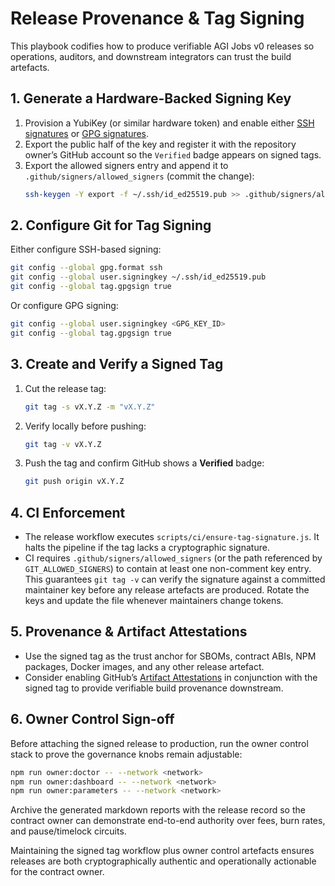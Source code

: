 # Release Provenance & Tag Signing

This playbook codifies how to produce verifiable AGI Jobs v0 releases so
operations, auditors, and downstream integrators can trust the build
artefacts.

## 1. Generate a Hardware-Backed Signing Key

1. Provision a YubiKey (or similar hardware token) and enable either
   [SSH signatures](https://docs.github.com/en/authentication/connected-accounts/about-ssh-signature-verification)
   or [GPG signatures](https://docs.github.com/en/authentication/connected-accounts/about-commit-signature-verification).
2. Export the public half of the key and register it with the repository
   owner’s GitHub account so the `Verified` badge appears on signed tags.
3. Export the allowed signers entry and append it to
   `.github/signers/allowed_signers` (commit the change):
   ```bash
   ssh-keygen -Y export -f ~/.ssh/id_ed25519.pub >> .github/signers/allowed_signers
   ```

## 2. Configure Git for Tag Signing

Either configure SSH-based signing:
```bash
git config --global gpg.format ssh
git config --global user.signingkey ~/.ssh/id_ed25519.pub
git config --global tag.gpgsign true
```

Or configure GPG signing:
```bash
git config --global user.signingkey <GPG_KEY_ID>
git config --global tag.gpgsign true
```

## 3. Create and Verify a Signed Tag

1. Cut the release tag:
   ```bash
   git tag -s vX.Y.Z -m "vX.Y.Z"
   ```
2. Verify locally before pushing:
   ```bash
   git tag -v vX.Y.Z
   ```
3. Push the tag and confirm GitHub shows a **Verified** badge:
   ```bash
   git push origin vX.Y.Z
   ```

## 4. CI Enforcement

- The release workflow executes `scripts/ci/ensure-tag-signature.js`. It
  halts the pipeline if the tag lacks a cryptographic signature.
- CI requires `.github/signers/allowed_signers` (or the path referenced by
  `GIT_ALLOWED_SIGNERS`) to contain at least one non-comment key entry.
  This guarantees `git tag -v` can verify the signature against a
  committed maintainer key before any release artefacts are produced.
  Rotate the keys and update the file whenever maintainers change
  tokens.

## 5. Provenance & Artifact Attestations

- Use the signed tag as the trust anchor for SBOMs, contract ABIs, NPM
  packages, Docker images, and any other release artefact.
- Consider enabling GitHub’s
  [Artifact Attestations](https://docs.github.com/en/actions/security-guides/security-hardening-for-github-actions#artifact-attestations)
  in conjunction with the signed tag to provide verifiable build
  provenance downstream.

## 6. Owner Control Sign-off

Before attaching the signed release to production, run the owner control
stack to prove the governance knobs remain adjustable:
```bash
npm run owner:doctor -- --network <network>
npm run owner:dashboard -- --network <network>
npm run owner:parameters -- --network <network>
```
Archive the generated markdown reports with the release record so the
contract owner can demonstrate end-to-end authority over fees, burn
rates, and pause/timelock circuits.

Maintaining the signed tag workflow plus owner control artefacts ensures
releases are both cryptographically authentic and operationally
actionable for the contract owner.
